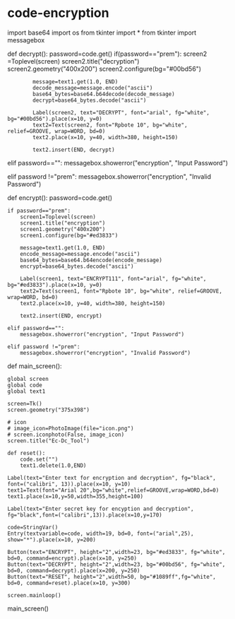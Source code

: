 # code-encryption
import base64
import os
from tkinter import *
from tkinter import messagebox


def decrypt():
   password=code.get()
   if(password=="prem"):
            screen2 =Toplevel(screen)
            screen2.title("decryption")
            screen2.geometry("400x200")
            screen2.configure(bg="#00bd56")
        
            message=text1.get(1.0, END) 
            decode_message=message.encode("ascii") 
            base64_bytes=base64.b64decode(decode_message) 
            decrypt=base64_bytes.decode("ascii")
        
            Label(screen2, text="DECRYPT", font="arial", fg="white", bg="#00bd56").place(x=10, y=0) 
            text2=Text(screen2, font="Rpbote 10", bg="white", relief=GROOVE, wrap=WORD, bd=0) 
            text2.place(x=10, y=40, width=380, height=150)
        
            text2.insert(END, decrypt)
    
   elif password=="":
        messagebox.showerror("encryption", "Input Password")
    
   elif password !="prem":
        messagebox.showerror("encryption", "Invalid Password")

def encrypt():
    password=code.get()
    
    if password=="prem":
        screen1=Toplevel(screen)
        screen1.title("encryption")
        screen1.geometry("400x200")
        screen1.configure(bg="#ed3833")

        message=text1.get(1.0, END) 
        encode_message=message.encode("ascii") 
        base64_bytes=base64.b64encode(encode_message) 
        encrypt=base64_bytes.decode("ascii")
        
        Label(screen1, text="ENCRYPT111", font="arial", fg="white", bg="#ed3833").place(x=10, y=0) 
        text2=Text(screen1, font="Rpbote 10", bg="white", relief=GROOVE, wrap=WORD, bd=0) 
        text2.place(x=10, y=40, width=380, height=150)
        
        text2.insert(END, encrypt)
    
    elif password=="":
        messagebox.showerror("encryption", "Input Password")
    
    elif password !="prem":
        messagebox.showerror("encryption", "Invalid Password")


def main_screen():

    global screen
    global code
    global text1

    screen=Tk() 
    screen.geometry("375x398")
    
    # icon 
    # image_icon=PhotoImage(file="icon.png") 
    # screen.iconphoto(False, image_icon)
    screen.title("Ec-Dc_Tool")
    
    def reset():
        code.set("")
        text1.delete(1.0,END)

    Label(text="Enter text for encryption and decryption", fg="black", font=("calibri", 13)).place(x=10, y=10) 
    text1=Text(font="Arial 20",bg="white",relief=GROOVE,wrap=WORD,bd=0)
    text1.place(x=10,y=50,width=355,height=100)

    Label(text="Enter secret key for encyption and decryption", fg="black",font=("calibri",13)).place(x=10,y=170)
    
    code=StringVar() 
    Entry(textvariable=code, width=19, bd=0, font=("arial",25), show="*").place(x=10, y=200)
    
    Button(text="ENCRYPT", height="2",width=23, bg="#ed3833", fg="white", bd=0, command=encrypt).place(x=10, y=250) 
    Button(text="DECRYPT", height="2",width=23, bg="#00bd56", fg="white", bd=0, command=decrypt).place(x=200, y=250) 
    Button(text="RESET", height="2",width=50, bg="#1089ff",fg="white", bd=0, command=reset).place(x=10, y=300)

    screen.mainloop()
main_screen()
